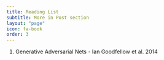 ```yaml
---
title: Reading List
subtitle: More in Post section
layout: "page"
icon: fa-book
order: 3
---
```


1.  Generative Adversarial Nets - Ian Goodfellow et al. 2014
